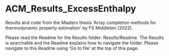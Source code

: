 # ACM_Results_ExcessEnthalpy
Results and code from the Masters thesis 'Array completion methods for thermodynamic property estimation' by FS Middleton (2022).

Please read the Readme for the Results folder:  Results/Readme. The Results is searchable and the Readme explains how to navigate the folder. Please navigate to this Readme using 'Go to file' at the top of this page.
